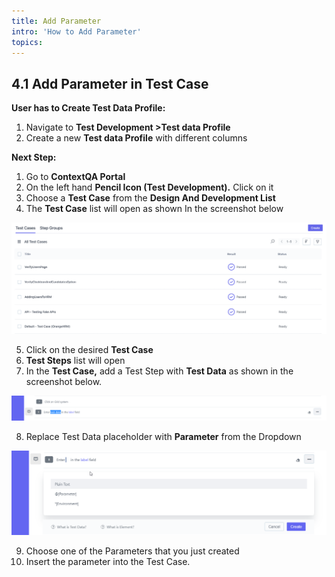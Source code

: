 ```yaml
---
title: Add Parameter
intro: 'How to Add Parameter'
topics:
---
```


## <a name="_ezatbsoc0a3"></a>**4.1**   **Add Parameter in Test Case**

**User has to Create Test Data Profile:** 

1. Navigate to **Test Development >Test data Profile**
2. Create a new **Test data Profile** with different columns

**Next Step:** 

1. Go to **ContextQA Portal** 
2. On the left hand **Pencil Icon (Test Development).** Click on it 
3. Choose a **Test Case** from the **Design And Development List** 
4. The **Test Case** list will open as shown In the screenshot below

![](imgs/test-case-list.png)

5. Click on the desired **Test Case**
6. **Test Steps** list will open
7. In the **Test Case,** add a Test Step with **Test Data** as shown in the screenshot below.

![](imgs/template-test-data.png)

8. Replace Test Data placeholder with **Parameter** from the Dropdown

![](imgs/parameters-select.png)

9. Choose one of the Parameters that you just created 
10. Insert the parameter into the Test Case.